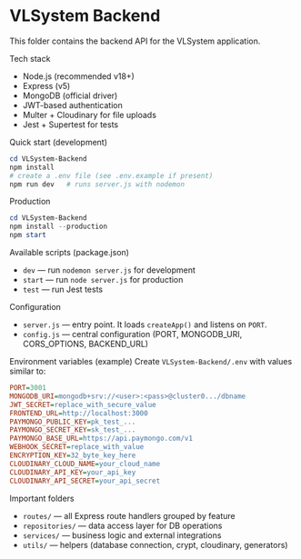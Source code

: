 # VLSystem Backend

This folder contains the backend API for the VLSystem application.

Tech stack
- Node.js (recommended v18+)
- Express (v5)
- MongoDB (official driver)
- JWT-based authentication
- Multer + Cloudinary for file uploads
- Jest + Supertest for tests

Quick start (development)
```powershell
cd VLSystem-Backend
npm install
# create a .env file (see .env.example if present)
npm run dev   # runs server.js with nodemon
```

Production
```powershell
cd VLSystem-Backend
npm install --production
npm start
```

Available scripts (package.json)
- `dev` — run `nodemon server.js` for development
- `start` — run `node server.js` for production
- `test` — run Jest tests

Configuration
- `server.js` — entry point. It loads `createApp()` and listens on `PORT`.
- `config.js` — central configuration (PORT, MONGODB_URI, CORS_OPTIONS, BACKEND_URL)

Environment variables (example)
Create `VLSystem-Backend/.env` with values similar to:

```ini
PORT=3001
MONGODB_URI=mongodb+srv://<user>:<pass>@cluster0.../dbname
JWT_SECRET=replace_with_secure_value
FRONTEND_URL=http://localhost:3000
PAYMONGO_PUBLIC_KEY=pk_test_...
PAYMONGO_SECRET_KEY=sk_test_...
PAYMONGO_BASE_URL=https://api.paymongo.com/v1
WEBHOOK_SECRET=replace_with_value
ENCRYPTION_KEY=32_byte_key_here
CLOUDINARY_CLOUD_NAME=your_cloud_name
CLOUDINARY_API_KEY=your_api_key
CLOUDINARY_API_SECRET=your_api_secret
```

Important folders
- `routes/` — all Express route handlers grouped by feature
- `repositories/` — data access layer for DB operations
- `services/` — business logic and external integrations
- `utils/` — helpers (database connection, crypt, cloudinary, generators)



